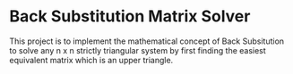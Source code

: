 # Back Substitution Matrix Solver

This project is to implement the mathematical concept of Back Subsitution to solve any n x n strictly triangular system by first finding the easiest equivalent matrix which is an upper triangle. 
